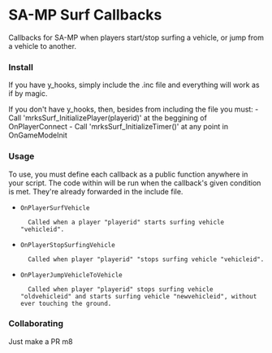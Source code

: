 # SA-MP Surf Callbacks
Callbacks for SA-MP when players start/stop surfing a vehicle, or jump from a vehicle to another.

### Install

If you have y_hooks, simply include the .inc file and everything will work as if by magic.

If you don't have y_hooks, then, besides from including the file you must:
	- Call 'mrksSurf_InitializePlayer(playerid)' at the beggining of OnPlayerConnect
	- Call 'mrksSurf_InitializeTimer()' at any point in OnGameModeInit

### Usage

To use, you must define each callback as a public function anywhere in your script. The code within will be run when the callback's given condition is met. They're already forwarded in the include file.

- `OnPlayerSurfVehicle`

		Called when a player "playerid" starts surfing vehicle "vehicleid".
- `OnPlayerStopSurfingVehicle`

		Called when player "playerid" "stops surfing vehicle "vehicleid".
- `OnPlayerJumpVehicleToVehicle`

		Called when player "playerid" stops surfing vehicle "oldvehicleid" and starts surfing vehicle "newvehicleid", without ever touching the ground.
    
### Collaborating
Just make a PR m8
